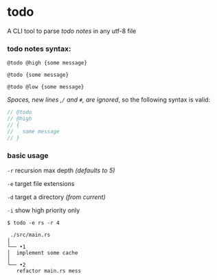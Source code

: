 # todo

A CLI tool to parse *todo notes* in any utf-8 file

### todo notes syntax:

```
@todo @high {some message}
```
```
@todo {some message}
```
```
@todo @low {some message}
```
*Spaces, new lines ,`/` and `#`, are ignored*, so the following syntax is valid:
```rust
// @todo
// @high
// {
//   some message
// }
```

### basic usage

`-r` recursion max depth *(defaults to 5)*

`-e` target file extensions

`-d` target a directory *(from current)*

`-i` show high priority only

```
$ todo -e rs -r 4

 ./src/main.rs  
│
└── •1 
│  implement some cache
│
└── •2 
   refactor main.rs mess

```
